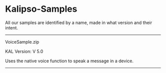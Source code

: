# Kalipso-Samples
All our samples are identified by a name, made in what version and their intent.

***************************************************************
VoiceSample.zip

KAL Version: V 5.0

Uses the native voice function to speak a message in a device.

***************************************************************
